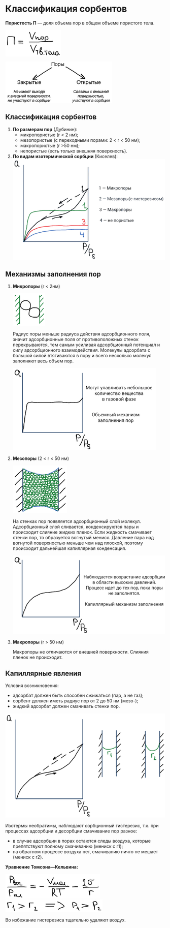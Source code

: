 # Классификация сорбентов

**Пористость П** — доля объема пор в общем объеме пористого тела.

![](../images/kolh/klassifikatsiya-sorbentov/sorbentov_clip_image001.png)

![](../images/kolh/klassifikatsiya-sorbentov/sorbentov_clip_image001_0000.png)

## Классификация сорбентов

1. **По размерам пор** (Дубинин):
    * микропористые (r < 2 нм);
    * мезопористые (с переходными порами: 2 < r < 50 нм);
    * макропористые (r \>50 нм);
    * непористые (есть только внешняя поверхность).
2. **По видам изотермической сорбции** (Киселев): ![](../images/kolh/klassifikatsiya-sorbentov/sorbentov_clip_image001_0001.png)

## Механизмы заполнения пор

1. **Микропоры** (r < 2нм)

    ![](../images/kolh/klassifikatsiya-sorbentov/sorbentov_clip_image001_0002.png)

    Радиус поры меньше радиуса действия адсорбционного поля, значит адсорбционные поля от противоположных стенок перекрываются, тем самым усиливая адсорбционный потенциал и силу адсорбционного взаимодействия. Молекулы адсорбата с большой силой втягиваются в пору и всего несколько молекул заполняют весь объем пор.

    ![](../images/kolh/klassifikatsiya-sorbentov/sorbentov_clip_image001_0003.png)

2. **Мезопоры** (2 < r < 50 нм)

    ![](../images/kolh/klassifikatsiya-sorbentov/sorbentov_clip_image001_0004.png)

    На стенках пор появляется адсорбционный слой молекул. Адсорбционный слой сливается, конденсируются пары и происходит слияние жидких пленок. Если жидкость смачивает стенки пор, то образуется вогнутый мениск. Давление пара над вогнутой поверхностью меньше чем над плоской, поэтому происходит дальнейшая капиллярная конденсация.

    ![](../images/kolh/klassifikatsiya-sorbentov/sorbentov_clip_image001_0005.png)

3. **Макропоры** (r \> 50 нм)

    Макропоры не отличаются от внешней поверхности. Слияния пленок не происходит.


## Капиллярные явления

Условия возникновения:

* адсорбат должен быть способен сжижаться (пар, а не газ);
* сорбент должен иметь радиус пор от 2 до 50 нм (мезо-);
* жидкий адсорбат должен смачивать стенки пор.

![](../images/kolh/klassifikatsiya-sorbentov/sorbentov_clip_image001_0006.png)

Изотермы необратимы, наблюдают сорбционный гистерезис, т.к. при процессах адсорбции и десорбции смачивание пор разное:

* в случае адсорбции в порах остаются следы воздуха, которые препятствуют полному смачиванию (мениск с r1);
* на обратном процессе воздуха нет, смачиванию ничто не мешает (мениск с r2).

**Уравнение Томсона—Кельвина:**

![](../images/kolh/klassifikatsiya-sorbentov/sorbentov_clip_image001_0008.png) ![](../images/kolh/klassifikatsiya-sorbentov/sorbentov_clip_image001_0007.png)

Во избежание гистерезиса тщательно удаляют воздух.

